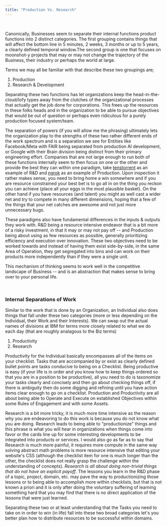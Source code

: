 ```yaml
---
title: "Production Vs. Research"
---
```


​

Canonically, Businesses seem to separate their internal functions product functions into 2 distinct categories. The first grouping contains things that will affect the bottom line in 5 minutes, 2 weeks, 3 months or up to 5 years, a clearly defined temporal window.The second group is one that focuses on moonshot-y projects that may or may not change the trajectory of the Business, their industry or perhaps the world at large.

Terms we may all be familiar with that describe these two groupings are;

1. Production
2. Research & Development

Separating these two functions has let organizations keep the head-in-the-cloud/lofy types away from the clutches of the organizational processes that actually get the job done for corporations. This frees up the resources in these folks heads and in the organization to be able to pursue objectives that would be out of question or perhaps even ridiculous for a purely production focused system/team.

The separation of powers (if you will allow me the phrasing) ultimately lets the organization play to the strengths of these two rather different ends of the work spectrum and is a separation we see for Entities like Facebook/Meta with FAIR being separated from production AI development, or Google with their Brain division being distinct from their primary engineering effort. Companies that are not large enough to run both of these functions internally seem to then focus on one or the other and provide the best they can within one paradigm, take [tenstorrent](https://tenstorrent.com/) as an example of R&D and [ngrok](https://ngrok.com/) as an example of Production. Upon inspection it rather makes sense, you need to bring home a win somewhere and if you are resource constrained your best bet is to go all in on the thing you reckon you can achieve (place all your eggs in the most plausible basket). On the other hand if you have resources (and talent) you might as well cast a wider net and try to compete in many different dimensions, hoping that a few of the things that your net catches are awesome and not just more unnecessary bugs.

These paradigms also have fundamental differences in the inputs & outputs they work with. R&D being a resource intensive endeavor that is a bit more of a risky investment, in that it may or may not pay off -- and Production being about using as few resources as possible, generally prioritizing efficiency and execution over innovation. These two objectives need to be worked towards and instead of having them exist side-by-side, in the same Area of Operation, they get segregated into bins and can work on their products more independently than if they were a single unit.

This mechanism of thinking seems to work well in the competitive landscape of Business -- and is an abstraction that makes sense to bring over to your personal life.

​

### Internal Separations of Work

Similar to the work that is done by an Organization, an Individual also does things that fall under these two categories (more or less depending on the Individual, their Work and their Interests). We can swap out the actual names of divisions at IBM for terms more closely related to what we do each day (that are roughly analagous to the Biz terms)

1. Productivity
2. Research

Productivity for the Individual basically encompasses all of the items on your checklist. Tasks that are accompanied by or exist as clearly defined bullet points are tasks conducive to being on a Checklist. Being productive is easy (if your life is in order and you know how to keep things ordered so that you are in a position to be productive), all you need to do is taxonomize your tasks clearly and concisely and then go about checking things off, if there is ambiguity then do some digging and refining until you have action items clear enough to go on a checklist. Production and Productivity are all about being able to Operate and Execute on established Objectives within some Rules of Engagement and with some Assets.

Research is a bit more tricky, it is much more time intensive as the reason why you are endeavoring to do this work is because you do not know what you are doing. Research leads to being able to "productionize" things and this phrase is what you will hear in organizations when things come into favor or the cards line up for some interesting developments to be integrated into products or services. I would also go as far as to say that Research is much more painful, it requires more compute in the same way solving abstract math problems is more resource intensive that editing your website's CSS (although the checklist item for one is much longer than the other, the checklist does not really grasp the challenge within the understanding of concepts). _Research is all about doing non-trivial things that do not have an explicit payoff_. The lessons you learn in the R&D phase of a topic, project, domain, etc. may pave the way to productionizing those lessons or to being able to accomplish more within checklists, but that is not known a priori and it is only after doing the voluntary suffering of learning something hard that you may find that there is no direct application of the lessons that were just learned.

Separating these two or at least understanding that the Tasks you need to take on in order to win (in life) fall into these two broad categories let's you better plan how to distribute resources to be successful within domains.

​
